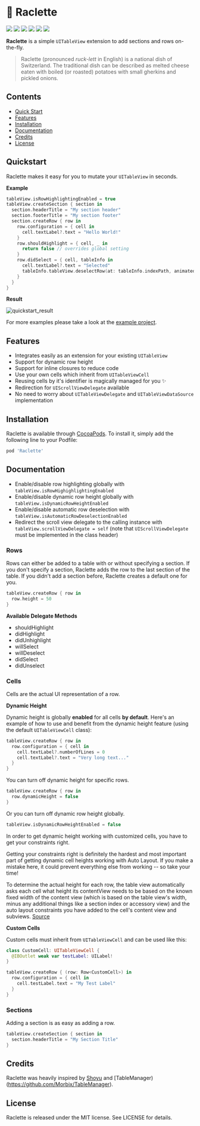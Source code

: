 # 🧀 Raclette
[![](http://img.shields.io/badge/ios-8.0+-FC3159.svg)]()
[![](http://img.shields.io/badge/swift-3.0-FD9426.svg)]()
[![](http://img.shields.io/badge/xcode-8.0-157EFB.svg)]()
[![](https://img.shields.io/badge/cocoapods-compatible-53D769.svg)](https://github.com/cocoapods/cocoapods)
[![](https://img.shields.io/badge/license-MIT-lightgrey.svg)](http://mit-license.org)
[![](https://travis-ci.org/rmnblm/Raclette.svg?branch=master)](https://travis-ci.org/rmnblm/Raclette)


**Raclette** is a simple `UITableView` extension to add sections and rows on-the-fly.

> Raclette (pronounced _ruck-lett_ in English) is a national dish of Switzerland. The traditional dish can be described as melted cheese eaten with boiled (or roasted) potatoes with small gherkins and pickled onions.

## Contents

* [Quick Start](#quickstart)
* [Features](#features)
* [Installation](#installation)
* [Documentation](#documentation)
* [Credits](#credits)
* [License](#license)

## Quickstart

Raclette makes it easy for you to mutate your `UITableView` in seconds. 

**Example**

``` swift
tableView.isRowHighlightingEnabled = true
tableView.createSection { section in 
  section.headerTitle = "My section header"
  section.footerTitle = "My section footer"
  section.createRow { row in
    row.configuration = { cell in
      cell.textLabel?.text = "Hello World!"
    }
    row.shouldHighlight = { cell, _ in
      return false // overrides global setting
    }
    row.didSelect = { cell, tableInfo in
      cell.textLabel?.text = "Selected"
      tableInfo.tableView.deselectRow(at: tableInfo.indexPath, animated: true)
    }
  }
}
```

**Result**

 ![quickstart_result](Resources/quickstart_result.png)

For more examples please take a look at the [example project](./RacletteExample/ViewController.swift).

## Features

* Integrates easily as an extension for your existing `UITableView`
* Support for dynamic row height
* Support for inline closures to reduce code
* Use your own cells which inherit from `UITableViewCell`
* Reusing cells by it's identifier is magically managed for you ✨
* Redirection for `UIScrollViewDelegate` available
* No need to worry about `UITableViewDelegate` and `UITableViewDataSource` implementation

## Installation

Raclette is available through [CocoaPods](http://cocoapods.org). To install it, simply add the following line to your Podfile:

```ruby
pod 'Raclette'
```

## Documentation

- Enable/disable row highlighting globally with `tableView.isRowHighighlightingEnabled`
- Enable/disable dynamic row height globally with `tableView.isDynamicRowHeightEnabled `
- Enable/disable automatic row deselection with `tableView.isAutomaticRowDeselectionEnabled`
- Redirect the scroll view delegate to the calling instance with `tableView.scrollViewDelegate = self` (note that `UIScrollViewDelegate` must be implemented in the class header)

### Rows

Rows can either be added to a table with or without specifying a section. If you don't specify a section, Raclette adds the row to the last section of the table. If you didn't add a section before, Raclette creates a default one for you.

``` swift
tableView.createRow { row in
  row.height = 50
}
```

**Available Delegate Methods**

* shouldHighlight
* didHighlight
* didUnhighlight
* willSelect
* willDeselect
* didSelect
* didUnselect



### Cells

Cells are the actual UI representation of a row.

**Dynamic Height**

Dynamic height is globally **enabled** for all cells **by default**. Here's an example of how to use and benefit from the dynamic height feature (using the default `UITableViewCell` class):

```swift
tableView.createRow { row in
  row.configuration = { cell in
    cell.textLabel?.numberOfLines = 0
    cell.textLabel?.text = "Very long text..."
  }
}
```

You can turn off dynamic height for specific rows.

```swift
tableView.createRow { row in
  row.dynamicHeight = false
}
```

Or you can turn off dynamic row height globally.

```swift
tableView.isDynamicRowHeightEnabled = false
```

In order to get dynamic height working with customized cells, you have to get your constraints right.

Getting your constraints right is definitely the hardest and most important part of getting dynamic cell heights working with Auto Layout. If you make a mistake here, it could prevent everything else from working -- so take your time!

To determine the actual height for each row, the table view automatically asks each cell what height its contentView needs to be based on the known fixed width of the content view (which is based on the table view's width, minus any additional things like a section index or accessory view) and the auto layout constraints you have added to the cell's content view and subviews. [Source](http://stackoverflow.com/a/18746930/2058139)

**Custom Cells**

Custom cells must inherit from `UITableViewCell` and can be used like this:

```swift
class CustomCell: UITableViewCell {
  @IBOutlet weak var testLabel: UILabel!
}

tableView.createRow { (row: Row<CustomCell>) in
  row.configuration = { cell in
    cell.testLabel.text = "My Test Label"
  }
}
```

### Sections

Adding a section is as easy as adding a row.

```swift
tableView.createSection { section in
  section.headerTitle = "My Section Title"
}
```

## Credits

Raclette was heavily inspired by [Shoyu](https://github.com/yukiasai/Shoyu) and [TableManager)(https://github.com/Morbix/TableManager).

## License

Raclette is released under the MIT license. See LICENSE for details.
